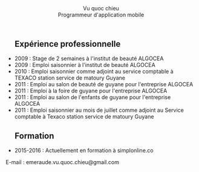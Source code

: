 <!DOCTYPE html>
<html>
<head>
<meta charset="utf-8">
</head>
<body>
<header>Vu quoc chieu</br> Programmeur d'application mobile</header>
<main>
<ul><h2>Expérience professionnelle</h2>
<li>2009 : Stage de 2 semaines à l'institut de beauté ALGOCEA</li>
<li>2009 : Emploi saisonnier à l'institut de beauté ALGOCEA</li>
<li>2010 : Emploi saisonnier comme adjoint au service comptable à TEXACO station service de matoury Guyane</li>
<li>2011 : Emploi au salon de beauté de guyane pour l'entreprise ALGOCEA</li>
<li>2011 : Emploi à la foire de guyane pour l'entreprise ALGOCEA</li>
<li>2011 : Emploi au salon de l'enfants de guyane pour l'entreprise ALGOCEA</li>
<li>2011 : Emploi saisonnier au mois de juillet comme adjoint au Service comptable à Texaco station service de matoury Guyane</li>
</ul>
<ul><h2>Formation</h2>
<li>2015-2016 : Actuellement en formation à simplonline.co</li>
</ul>
</main>
<footer>
<p>E-mail : emeraude.vu.quoc.chieu@gmail.com</p>
</footer>

</body>
</html>